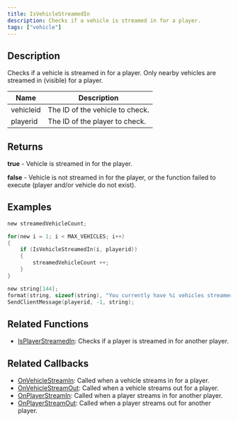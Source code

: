 ```yaml
---
title: IsVehicleStreamedIn
description: Checks if a vehicle is streamed in for a player.
tags: ["vehicle"]
---
```


## Description

Checks if a vehicle is streamed in for a player. Only nearby vehicles are streamed in (visible) for a player.

| Name        | Description                     |
| ----------- | ------------------------------- |
| vehicleid   | The ID of the vehicle to check. |
| playerid    | The ID of the player to check.  |

## Returns

**true** - Vehicle is streamed in for the player.

**false** - Vehicle is not streamed in for the player, or the function failed to execute (player and/or vehicle do not exist).

## Examples

```c
new streamedVehicleCount;

for(new i = 1; i < MAX_VEHICLES; i++)
{
    if (IsVehicleStreamedIn(i, playerid))
    {
        streamedVehicleCount ++;
    }
}

new string[144];
format(string, sizeof(string), "You currently have %i vehicles streamed in to your game.", streamedVehicleCount);
SendClientMessage(playerid, -1, string);
```

## Related Functions

- [IsPlayerStreamedIn](IsPlayerStreamedIn): Checks if a player is streamed in for another player.

## Related Callbacks

- [OnVehicleStreamIn](../callbacks/OnVehicleStreamIn): Called when a vehicle streams in for a player.
- [OnVehicleStreamOut](../callbacks/OnVehicleStreamOut): Called when a vehicle streams out for a player.
- [OnPlayerStreamIn](../callbacks/OnPlayerStreamIn): Called when a player streams in for another player.
- [OnPlayerStreamOut](../callbacks/OnPlayerStreamOut): Called when a player streams out for another player.
